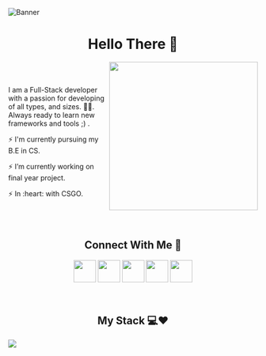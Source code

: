 
![Banner](https://user-images.githubusercontent.com/65854432/131540963-8904a8c3-e1f0-46c7-8cb4-ee083f66d7b6.png)

<h1 align="center"> Hello There 👋 </h1>
  <img width="300px" align="right" src="https://user-images.githubusercontent.com/65854432/131634214-91274d8f-4f2f-4a91-bee8-276f5c3069eb.gif"/>

  <br>
  <br>
  <p align="left">I am a Full-Stack developer with a passion for developing of all types, and sizes. 👨‍💻. Always ready to learn new frameworks and tools ;) . </p>
  <p align="left">⚡️  I'm currently pursuing my B.E in CS.</p>
  <p align="left">⚡️ I’m currently working on final year project.</P>
  <p align="left">⚡️  In :heart: with CSGO.</p>
  <p align="left"🌎 Programming | 🔥 Gaming | 💥 Anime  </p> 
  <br>
  <br>

<h2 align="center"> Connect With Me 👊 </h2>
  <div align="center">
    <a  href="https://xfinity.ml" target="_blank"><img width="45px" align="center" src="https://user-images.githubusercontent.com/65854432/131600333-007b3251-57f7-4a80-b8dc-   baa6d1d617fb.png"/></a>
    <a  href="mailto:sriganesh7334@gmail.com"" target="_blank"><img width="45px"  align="center" src="https://user-images.githubusercontent.com/65854432/131600343-386965ee-b2a3-47db-9a4e-2bf5275aa40a.png"/></a>
    <a  href="https://www.linkedin.com/in/sriganesh-rao-1b6a921a5/" target="_blank"><img width="45px"  align="center" src="https://user-images.githubusercontent.com/65854432/131601094-ad3f1f1a-95b2-49ee-9adc-b6c5e283bd29.png"/></a>
    <a  href="https://open.spotify.com/user/31r6bgpfevqkpgadpy6tamqzk2o4?si=1N4Wo8iKR9ird_VZLXhK4Q&utm_source=copy-link&dl_branch=1" target="_blank"><img width="45px"  align="center" src="https://user-images.githubusercontent.com/65854432/131601358-0c5f8d37-ae1e-4f52-9cdb-99052e10eddd.png"/></a>
    <a  href="https://steamcommunity.com/id/OGReality_Xfinity/" target="_blank"><img width="45px"  align="center" src="https://user-images.githubusercontent.com/65854432/131601361-848ca98d-673b-45dc-aa20-49706f7a28c3.png"/></a>
  </div>
  <br>
  <br>
  
<h2 align="center"> My Stack 💻❤️  </h2>
<image align="center" src="https://user-images.githubusercontent.com/65854432/131617794-32eb8daa-402d-4757-a3da-3ec3d0e4af6e.png"/>

